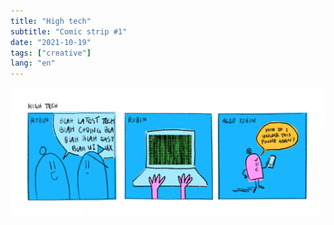 ```yaml
---
title: "High tech"
subtitle: "Comic strip #1"
date: "2021-10-19"
tags: ["creative"]
lang: "en"
---
```


![3-panel comic strip about the struggle Robin has with phones](/public/img/20211019-high-tech.webp)
